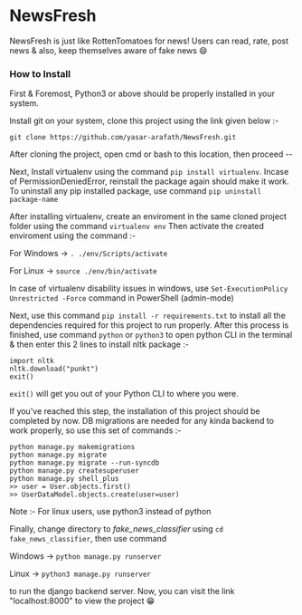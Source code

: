 # NewsFresh
NewsFresh is just like RottenTomatoes for news!
Users can read, rate, post news & also, keep themselves aware of fake news :smile:
### How to Install
First & Foremost, 
Python3 or above should be properly installed in your system.

Install git on your system, clone this project using the link given below :-
```
git clone https://github.com/yasar-arafath/NewsFresh.git
```

After cloning the project, open cmd or bash to this location, then proceed --

Next, Install virtualenv using the command ```pip install virtualenv```.
Incase of PermissionDeniedError, reinstall the package again should make it work.
To uninstall any pip installed package, use command ```pip uninstall package-name```

After installing virtualenv, create an enviroment in the same cloned project folder using the command ```virtualenv env```
Then activate the created enviroment using the command :-

For Windows ->
```. ./env/Scripts/activate```

For Linux ->
```source ./env/bin/activate```

In case of virtualenv disability issues in windows, use ```Set-ExecutionPolicy Unrestricted -Force``` command in PowerShell (admin-mode)

Next, use this command ```pip install -r requirements.txt``` to install all the dependencies required for this project to run properly.
After this process is finished, use command ```python``` or ```python3``` to open python CLI in the terminal & then enter this 2 lines to install nltk package :-
```
import nltk
nltk.download("punkt")
exit()
```
```exit()``` will get you out of your Python CLI to where you were.

If you've reached this step, the installation of this project should be completed by now.
DB migrations are needed for any kinda backend to work properly, so use this set of commands :- 
```
python manage.py makemigrations
python manage.py migrate
python manage.py migrate --run-syncdb
python manage.py createsuperuser
python manage.py shell_plus
>> user = User.objects.first()
>> UserDataModel.objects.create(user=user)
```
Note :- For linux users, use python3 instead of python

Finally, change directory to *fake_news_classifier* using ```cd fake_news_classifier```, then use command 

Windows -> 
```python manage.py runserver```

Linux -> 
```python3 manage.py runserver```

to run the django backend server. Now, you can visit the link "localhost:8000" to view the project :grin:
